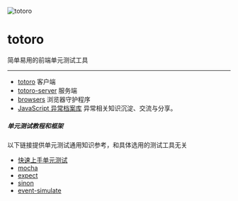![totoro](https://f.cloud.github.com/assets/340282/891339/657d9018-fa54-11e2-9760-6955388fd8fc.jpg)

# totoro

简单易用的前端单元测试工具

---

- [totoro](https://github.com/totorojs/totoro) 客户端
- [totoro-server](https://github.com/totorojs/totoro) 服务端
- [browsers](https://github.com/totorojs/browsers) 浏览器守护程序
- [JavaScript 异常档案库](https://github.com/totorojs/javascript-exception-archives)
  异常相关知识沉淀、交流与分享。

##### 单元测试教程和框架

以下链接提供单元测试通用知识参考，和具体选用的测试工具无关

- [快速上手单元测试](https://github.com/totorojs/totoro/wiki/unit-testing-quick-start.zh)
- [mocha](https://github.com/totorojs/totoro/wiki/mocha.zh)
- [expect](https://github.com/totorojs/totoro/wiki/expect.zh)
- [sinon](https://github.com/totorojs/totoro/wiki/sinon.zh)
- [event-simulate](https://github.com/totorojs/event-simulate)
